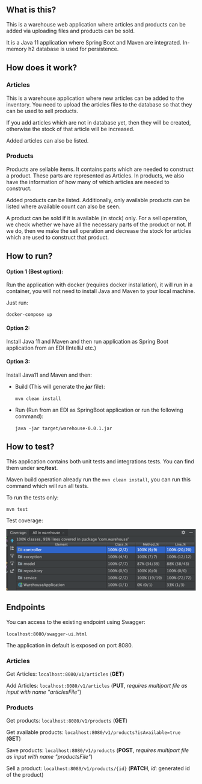 ## What is this?

This is a warehouse web application where articles and products can be added via uploading files and products can be sold.

It is a Java 11 application where Spring Boot and Maven are integrated. 
In-memory h2 database is used for persistence.

## How does it work?

### Articles
This is a warehouse application where new articles can be added to the inventory. 
You need to upload the articles files to the database so that they can be used to sell products.

If you add articles which are not in database yet, then they will be created, otherwise the stock of that article will be increased.

Added articles can also be listed.

### Products
Products are sellable items. It contains parts which are needed to construct a product. 
These parts are represented as Articles. In products, we also have the information of how many of which articles are needed to construct.

Added products can be listed. Additionally, only available products can be listed where available count can also be seen.

A product can be sold if it is available (in stock) only. For a sell operation, we check whether we have all the necessary parts of the product or not.
If we do, then we make the sell operation and decrease the stock for articles which are used to construct that product.
 

## How to run?

#### Option 1 (Best option):
Run the application with docker (requires docker installation), it will run in a container, you will not need to install Java and Maven to your local machine.

Just run:
 
    docker-compose up

#### Option 2:
Install Java 11 and Maven and then run application as Spring Boot application from an EDI (IntelliJ etc.)

#### Option 3:
Install Java11 and Maven and then:

- Build (This will generate the _**jar**_ file):

    `mvn clean install`

- Run (Run from an EDI as SpringBoot application or run the following command):
 
    `java -jar target/warehouse-0.0.1.jar`

## How to test?
This application contains both unit tests and integrations tests. You can find them under **src/test**.

Maven build operation already run the `mvn clean install`, you can run this command which will run all tests.

To run the tests only:

    mvn test

Test coverage:

![Warehouse App Test Coverage](src/test/resources/warehouse-test-coverage.png)

## Endpoints
You can access to the existing endpoint using Swagger: 

`localhost:8080/swagger-ui.html`

The application in default is exposed on port 8080.

### Articles
Get Articles: `localhost:8080/v1/articles` (**GET**)

Add Articles: `localhost:8080/v1/articles` (**PUT**, _requires multipart file as input with name "articlesFile"_)

### Products
Get products: `localhost:8080/v1/products` (**GET**)

Get available products: `localhost:8080/v1/products?isAvailable=true` (**GET**)

Save products: `localhost:8080/v1/products` (**POST**, _requires multipart file as input with name "productsFile"_)

Sell a product: `localhost:8080/v1/products/{id}` (**PATCH**, _id_: generated id of the product)
